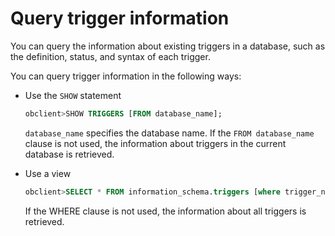 # Query trigger information

You can query the information about existing triggers in a database, such as the definition, status, and syntax of each trigger.

You can query trigger information in the following ways:

* Use the `SHOW` statement

   ```sql
   obclient>SHOW TRIGGERS [FROM database_name];
   ```

   `database_name` specifies the database name. If the `FROM database_name` clause is not used, the information about triggers in the current database is retrieved.

* Use a view

   ```sql
   obclient>SELECT * FROM information_schema.triggers [where trigger_name = 'xx'];
   ```

   If the WHERE clause is not used, the information about all triggers is retrieved.

